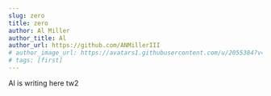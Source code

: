 ```yaml
---
slug: zero
title: zero
author: Al Miller
author_title: Al
author_url: https://github.com/ANMillerIII
# author_image_url: https://avatars1.githubusercontent.com/u/2055384?v=4
# tags: [first]
---
```


Al is writing here tw2